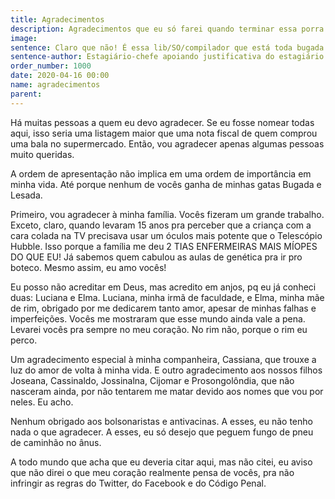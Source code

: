 ```yaml
---
title: Agradecimentos
description: Agradecimentos que eu só farei quando terminar essa porra
image:
sentence: Claro que não! É essa lib/SO/compilador que está toda bugada!!
sentence-author: Estagiário-chefe apoiando justificativa do estagiário ao gerente
order_number: 1000
date: 2020-04-16 00:00
name: agradecimentos
parent:
---
```


Há muitas pessoas a quem eu devo agradecer. Se eu fosse nomear todas aqui, isso seria uma listagem maior que uma nota fiscal de quem comprou uma bala no supermercado. Então, vou agradecer apenas algumas pessoas muito queridas.

A ordem de apresentação não implica em uma ordem de importância em minha vida. Até porque nenhum de vocês ganha de minhas gatas Bugada e Lesada.

Primeiro, vou agradecer à minha família. Vocês fizeram um grande trabalho. Exceto, claro, quando levaram 15 anos pra perceber que a criança com a cara colada na TV precisava usar um óculos mais potente que o Telescópio Hubble. Isso porque a família me deu 2 TIAS ENFERMEIRAS MAIS MÍOPES DO QUE EU! Já sabemos quem cabulou as aulas de genética pra ir pro boteco. Mesmo assim, eu amo vocês!

Eu posso não acreditar em Deus, mas acredito em anjos, pq eu já conheci duas: Luciana e Elma. Luciana, minha irmã de faculdade, e Elma, minha mãe de rim, obrigado por me dedicarem tanto amor, apesar de minhas falhas e imperfeições. Vocês me mostraram que esse mundo ainda vale a pena. Levarei vocês pra sempre no meu coração. No rim não, porque o rim eu perco.

Um agradecimento especial à minha companheira, Cassiana, que trouxe a luz do amor de volta à minha vida. E outro agradecimento aos nossos filhos Joseana, Cassinaldo, Jossinalna, Cijomar e Prosongolôndia, que não nasceram ainda, por não tentarem me matar devido aos nomes que vou por neles. Eu acho.

Nenhum obrigado aos bolsonaristas e antivacinas. A esses, eu não tenho nada o que agradecer. A esses, eu só desejo que peguem fungo de pneu de caminhão no ânus.

A todo mundo que acha que eu deveria citar aqui, mas não citei, eu aviso que não direi o que meu coração realmente pensa de vocês, pra não infringir as regras do Twitter, do Facebook e do Código Penal.
